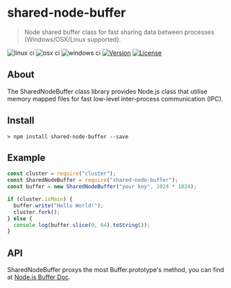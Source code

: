 # shared-node-buffer

> Node shared buffer class for fast sharing data between processes (Windows/OSX/Linux supported).
> 

![linux ci](https://github.com/ErosZy/shared-node-buffer/actions/workflows/linux.yml/badge.svg)
![osx ci](https://github.com/ErosZy/shared-node-buffer/actions/workflows/osx.yml/badge.svg)
![windows ci](https://github.com/ErosZy/shared-node-buffer/actions/workflows/windows.yml/badge.svg)
<a href="https://www.npmjs.com/package/shared-node-buffer"><img src="https://img.shields.io/npm/v/shared-node-buffer.svg?sanitize=true" alt="Version"></a>
<a href="https://www.npmjs.com/package/shared-node-buffer"><img src="https://img.shields.io/npm/l/shared-node-buffer.svg?sanitize=true" alt="License"></a>

About
-----
The SharedNodeBuffer class library provides Node.js class that utilise memory mapped files for fast low-level inter-process communication (IPC).

Install
-------
```shell
> npm install shared-node-buffer --save
```

Example
-------------
```javascript
const cluster = require("cluster");
const SharedNodeBuffer = require("shared-node-buffer");
const buffer = new SharedNodeBuffer("your key", 1024 * 1024);

if (cluster.isMain) {
  buffer.write("Hello World!");
  cluster.fork();
} else {
  console.log(buffer.slice(0, 64).toString());
}
```

API
---

SharedNodeBuffer proxys the most Buffer.prototype's method, you can find at [Node.js Buffer Doc](https://nodejs.org/dist/latest-v15.x/docs/api/buffer.html).
